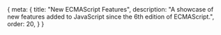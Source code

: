 <route>
{
	meta: {
		title: "New ECMAScript Features",
		description: "A showcase of new features added to JavaScript since the 6th edition of ECMAScript.",
		order: 20,
	}
}
</route>

<Title :title="$route.meta.title" :description="$route.meta.description" />

Now that we know a little bit about the history of JavaScript, we can move onto modern JavaScript. In my mind, modern JavaScript means two things, the new language features released since ES5 and the build tools and frameworks we use these days to create JavaScript applications.

In this article, we'll look at the new features introduced in the ECMAScript specifications. We're not going to look at every change and detail. Instead, we'll focus on new features, syntax, built-in types, and new methods to existing types. We'll also take a look at some new Web APIs.

:::: c info "Credit" box
The examples in this article are based on [MDN articles](https://developer.mozilla.org/en-US/docs/Web/JavaScript/Reference), found from this [ECMAScript compatibility table](https://kangax.github.io/compat-table/es6/), with some key differences.
::: c tag more
Rather than listing new features chronologically with each version, I'm going to group related features together. Modern browsers support almost all of the latest ES features (even some that aren't technically in the spec yet). Hence, there's no reason to make a distinction between the different editions.
:::
::::

## Syntax
- Default function parameters
- Rest parameters
  - For object properties also
- Destructuring
- Spread
  - For object properties also
- Object literal extensions
- For..of loops
- Octal and binary literals
- Template literals
- Trailing commas
- Logical assignment
- Numeric separators
- Optional chaining ?.
- Nullish coalescing ??

## Bindings
- Const and let
- Block-level function declaration?
- globalThis

## Functions
- Arrow functions
- Generators
  - Iterators
    - Iterator extensions (ES.Next)
- Async functions
- Promise
  - all
  - race
  - any
  - finally
  - allSettled

## Classes
- Class
- Super
- Subclassing
  - Array, Regexp, Function, Promise, others...
- Instance class fields
- Static class fields
- Private methods

## Built-ins

### Map and Set
- Weak variations

### Proxy and Reflect

### BigInt

### TypedArrays, WeakRef, SharedArrayBuffer, Atomics

## Built-in extensions
Properties, methods, static methods

### Object
- assign
- is
- getOwnPropertySymbols
- setPrototypeOf
- values
- entries
- getOwnPropertyDescriptors
- getter and setter methods

### String
- raw
- fromCodePoint
- codePointAt
- normalize
- repeat
- starts/endsWith
- includes
- padStart/End
- replaceAll
- matchAll
- trimLeft/Right/Start/End

### Array
- includes
- from
- of
- copyWithin
- find
- findIndex
- fill
- keys
- values
- entries
- flat
- flatMap

### Number
- isFinite
- isInteger
- isSafeInteger
- isNan
- parseFloat
- parseInt
- EPSILON
- MIN/MAX_SAFE_INTEGER

### Math
- clz32
- imul
- sign
- log10
- log2
- log1p
- expm1
- cosh
- sinh
- tanh
- acosh
- asinh
- atanh
- trunc
- fround
- cbrt
- hypot
- Expontential `**`

### RegExp?

## Misc

## Web APIs
- Intl

## WebAssembly